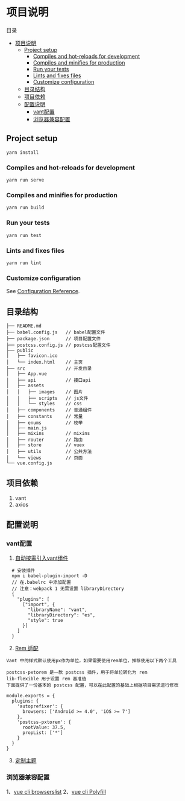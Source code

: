 # 项目说明

目录
- [项目说明](#项目说明)
  - [Project setup](#project-setup)
    - [Compiles and hot-reloads for development](#compiles-and-hot-reloads-for-development)
    - [Compiles and minifies for production](#compiles-and-minifies-for-production)
    - [Run your tests](#run-your-tests)
    - [Lints and fixes files](#lints-and-fixes-files)
    - [Customize configuration](#customize-configuration)
  - [目录结构](#目录结构)
  - [项目依赖](#项目依赖)
  - [配置说明](#配置说明)
    - [vant配置](#vant配置)
    - [浏览器兼容配置](#浏览器兼容配置)

## Project setup
```
yarn install
```

### Compiles and hot-reloads for development
```
yarn run serve
```

### Compiles and minifies for production
```
yarn run build
```

### Run your tests
```
yarn run test
```

### Lints and fixes files
```
yarn run lint
```

### Customize configuration
See [Configuration Reference](https://cli.vuejs.org/config/).

## 目录结构
```
├── README.md
├── babel.config.js   // babel配置文件
├── package.json      // 项目配置文件
├── postcss.config.js // postcss配置文件
├── public
│   ├── favicon.ico
│   └── index.html    // 主页
├── src               // 开发目录
│   ├── App.vue 
│   ├── api           // 接口api
│   ├── assets
│   │   ├── images    // 图片
│   │   ├── scripts   // js文件
│   │   └── styles    // css
│   ├── components    // 普通组件
│   ├── constants     // 常量
│   ├── enums         // 枚举
│   ├── main.js 
│   ├── mixins        // mixins
│   ├── router        // 路由
│   ├── store         // vuex
│   ├── utils         // 公共方法
│   └── views         // 页面
└── vue.config.js
```

## 项目依赖
1. vant   
2. axios 

## 配置说明

### vant配置
1. [自动按需引入vant组件](https://youzan.github.io/vant/#/zh-CN/quickstart)  
   
  ```
    # 安装插件
    npm i babel-plugin-import -D
    // 在.babelrc 中添加配置
    // 注意：webpack 1 无需设置 libraryDirectory
    {
      "plugins": [
        ["import", {
          "libraryName": "vant",
          "libraryDirectory": "es",
          "style": true
        }]
      ]
    }
  ```
2. [Rem 适配](https://youzan.github.io/vant/#/zh-CN/quickstart#rem-gua-pei)
  
  ```
  Vant 中的样式默认使用px作为单位，如果需要使用rem单位，推荐使用以下两个工具

  postcss-pxtorem 是一款 postcss 插件，用于将单位转化为 rem
  lib-flexible 用于设置 rem 基准值
  下面提供了一份基本的 postcss 配置，可以在此配置的基础上根据项目需求进行修改

  module.exports = {
    plugins: {
      'autoprefixer': {
        browsers: ['Android >= 4.0', 'iOS >= 7']
      },
      'postcss-pxtorem': {
        rootValue: 37.5,
        propList: ['*']
      }
    }
  }
  ```

3. [定制主题](https://youzan.github.io/vant/#/zh-CN/theme)

### 浏览器兼容配置
1、[vue cli browserslist](https://cli.vuejs.org/zh/guide/browser-compatibility.html#browserslist)
2、[vue cli Polyfill](https://cli.vuejs.org/zh/guide/browser-compatibility.html#polyfill)